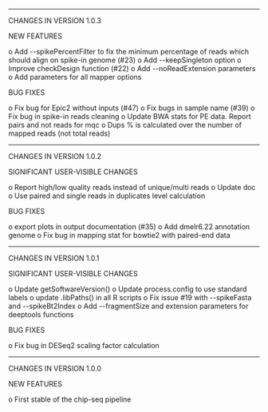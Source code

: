***********************************
CHANGES IN VERSION 1.0.3

NEW FEATURES

   o Add --spikePercentFilter to fix the minimum percentage of reads which should align on spike-in genome (#23)
   o Add --keepSingleton option
   o Improve checkDesign function (#22)
   o Add --noReadExtension parameters
   o Add parameters for all mapper options

BUG FIXES

   o Fix bug for Epic2 without inputs (#47)
   o Fix bugs in sample name (#39)
   o Fix bug in spike-in reads cleaning
   o Update BWA stats for PE data. Report pairs and not reads for mqc
   o Dups % is calculated over the number of mapped reads (not total reads)

***********************************
CHANGES IN VERSION 1.0.2

SIGNIFICANT USER-VISIBLE CHANGES

  o Report high/low quality reads instead of unique/multi reads
  o Update doc
  o Use paired and single reads in duplicates level calculation

BUG FIXES

  o export plots in output documentation (#35)
  o Add dmelr6.22 annotation genome
  o Fix bug in mapping stat for bowtie2 with paired-end data

***********************************
CHANGES IN VERSION 1.0.1

SIGNIFICANT USER-VISIBLE CHANGES

  o Update getSoftwareVersion()
  o Update process.config to use standard labels
  o update .libPaths() in all R scripts
  o Fix issue #19 with --spikeFasta and --spikeBt2Index
  o Add --fragmentSize and extension parameters for deeptools functions

BUG FIXES

  o Fix bug in DESeq2 scaling factor calculation
  

***********************************
CHANGES IN VERSION 1.0.0

NEW FEATURES

  o First stable of the chip-seq pipeline


